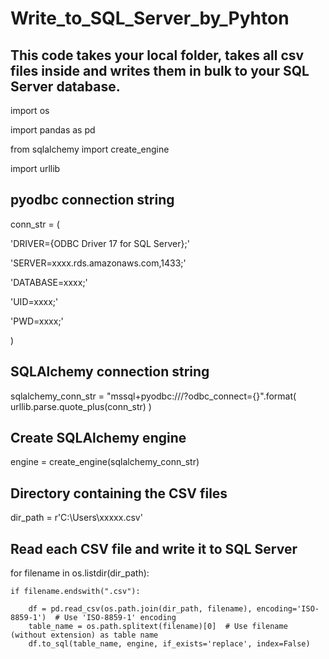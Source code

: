 # Write_to_SQL_Server_by_Pyhton
## This code takes your local folder, takes all csv files inside and writes them in bulk to your SQL Server database.



import os

import pandas as pd

from sqlalchemy import create_engine

import urllib

 

## pyodbc connection string



conn_str = (

   'DRIVER={ODBC Driver 17 for SQL Server};'
   
   'SERVER=xxxx.rds.amazonaws.com,1433;'
   
   'DATABASE=xxxx;'
   
   'UID=xxxx;'
   
   'PWD=xxxx;'
   
)



## SQLAlchemy connection string

sqlalchemy_conn_str = "mssql+pyodbc:///?odbc_connect={}".format(
    urllib.parse.quote_plus(conn_str)
)

 

## Create SQLAlchemy engine



engine = create_engine(sqlalchemy_conn_str)


 

## Directory containing the CSV files


dir_path = r'C:\Users\xxxxx.csv'


 

## Read each CSV file and write it to SQL Server


for filename in os.listdir(dir_path):

    if filename.endswith(".csv"):
    
        df = pd.read_csv(os.path.join(dir_path, filename), encoding='ISO-8859-1')  # Use 'ISO-8859-1' encoding
        table_name = os.path.splitext(filename)[0]  # Use filename (without extension) as table name
        df.to_sql(table_name, engine, if_exists='replace', index=False)

